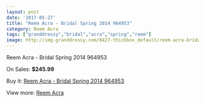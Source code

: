 ```yaml
---
layout: post
date: '2017-05-27'
title: "Reem Acra - Bridal Spring 2014 964953"
category: Reem Acra
tags: ["granddressy","bridal","acra","spring","reem"]
image: http://img.granddressy.com/8427-thickbox_default/reem-acra-bridal-spring-2014-964953.jpg
---
```

Reem Acra - Bridal Spring 2014 964953

On Sales: **$245.99**
<a href="https://www.granddressy.com/en/reem-acra/7657-reem-acra-bridal-spring-2014-964953.html"><amp-img layout="responsive" width="600" height="600" src="//img.granddressy.com/8427-thickbox_default/reem-acra-bridal-spring-2014-964953.jpg" alt="Reem Acra - Bridal Spring 2014 964953 0" /></a>

Buy it: [Reem Acra - Bridal Spring 2014 964953](https://www.granddressy.com/en/reem-acra/7657-reem-acra-bridal-spring-2014-964953.html "Reem Acra - Bridal Spring 2014 964953")

View more: [Reem Acra](https://www.granddressy.com/en/105-reem-acra "Reem Acra")